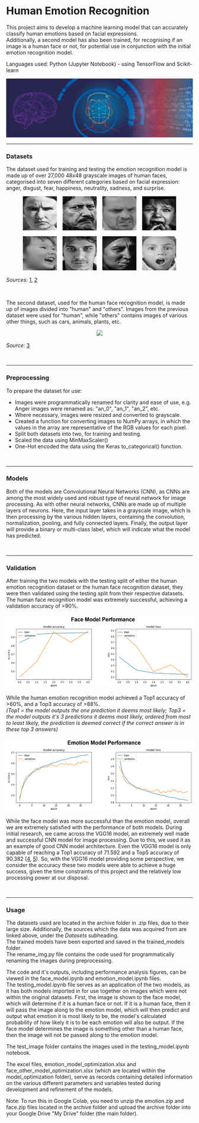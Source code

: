 # Human Emotion Recognition  
  
This project aims to develop a machine learning model that can accurately classify human emotions based on facial expressions.  
Additionally, a second model has also been trained, for recognising if an image is a human face or not, for potential use in conjunction with the initial emotion recognition model.  
  
Languages used: Python (Jupyter Notebook) - using TensorFlow and Scikit-learn  
  
<img src="images/emotion_ML.jpg"/>
  
</br>  
  
------------------------  
  
### Datasets
The dataset used for training and testing the emotion recognition model is made up of over 27,000 48x48 grayscale images of human faces, categorised into seven different categories based on facial expression: anger, disgust, fear, happiness, neutrality, sadness, and surprise.  
  
<p align="center">
  <img src="images/emotion_faces.png" height="200"/>
</p>  

*Sources*: [1](https://www.kaggle.com/datasets/sudarshanvaidya/random-images-for-face-emotion-recognition), [2](https://www.kaggle.com/datasets/jonathanoheix/face-expression-recognition-dataset)  
  
</br>  
  
The second dataset, used for the human face recognition model, is made up of images divided into "human" and "others". Images from the previous dataset were used for "human", while "others" contains images of various other things, such as cars, animals, plants, etc.  
  
<p align="center">
  <img src="images/other.png" height="200"/>
</p>  

*Source*: [3](https://www.kaggle.com/datasets/prasunroy/natural-images)  
  
</br>  
  
---------------------  
  
### Preprocessing  
To prepare the dataset for use:  
- Images were programmatically renamed for clarity and ease of use, e.g. Anger images were renamed as: "an_0", "an_1", "an_2", etc.  
- Where necessary, images were resized and converted to grayscale.  
- Created a function for converting images to NumPy arrays, in which the values in the array are representative of the RGB values for each pixel.  
- Split both datasets into two, for training and testing.  
- Scaled the data using MinMaxScaler()
- One-Hot encoded the data using the Keras to_categorical() function.  
  
</br>  
  
--------------
  
### Models  
Both of the models are Convolutional Neural Networks (CNN), as CNNs are among the most widely used and robust type of neural network for image processing. As with other neural networks, CNNs are made up of multiple layers of neurons. Here, the input layer takes in a grayscale image, which is then processing by the various hidden layers, containing the convolution, normalization, pooling, and fully connected layers. Finally, the output layer will provide a binary or multi-class label, which will indicate what the model has predicted.  
  
</br>  
  
-----------------
  
### Validation
After training the two models with the testing split of either the human emotion recognition dataset or the human face recognition dataset, they were then validated using the testing split from their respective datasets.  
The human face recognition model was extremely successful, achieving a validation accuracy of >90%.  
  
<p align="center">
  <img src="images/face_performance.png" height="200"/>
</p> 
  
While the human emotion recognition model achieved a Top1 accuracy of >60%, and a Top3 accuracy of >88%.  
*(Top1 = the model outputs the one prediction it deems most likely; Top3 = the model outputs it's 3 predictions it deems most likely, ordered from most to least likely, the prediction is deemed correct if the correct answer is in these top 3 answers)*  
  
<p align="center">
  <img src="images/emotion_performance.png" height="200"/>
</p> 
  
While the face model was more successful than the emotion model, overall we are extremely satisfied with the performance of both models. During initial research, we came across the VGG16 model, an extremely well made and successful CNN model for image processing. Due to this, we used it as an example of good CNN model architecture. Even the VGG16 model is only capable of reaching a Top1 accuracy of 71.592 and a Top5 accuracy of 90.382 ([4](https://pytorch.org/vision/main/models/generated/torchvision.models.vgg16.html), [5](https://github.com/ashushekar/VGG16)). So, with the VGG16 model providing some perspective, we consider the accuracy these two models were able to achieve a huge success, given the time constraints of this project and the relatively low processing power at our disposal.  
  
</br>  
  
---------------------
  
### Usage
The datasets used are located in the archive folder in .zip files, due to their large size. Additionally, the sources which the data was acquired from are linked above, under the *Datasets* subheading.  
The trained models have been exported and saved in the trained_models folder.  
The rename_img.py file contains the code used for programmatically renaming the images during preprocessing.  
  
The code and it's outputs, including performance analysis figures, can be viewed in the face_model.ipynb and emotion_model.ipynb files.  
The testing_model.ipynb file serves as an application of the two models, as it has both models imported in for use together on images which were not within the original datasets. First, the image is shown to the face model, which will determine if it is a human face or not. If it is a human face, then it will pass the image along to the emotion model, which will then predict and output what emotion it is most likely to be, the model's calculated probability of how likely it is to be each emotion will also be output. If the face model determines the image is something other than a human face, then the image will not be passed along to the emotion model.  
  
The test_image folder contains the images used in the testing_model.ipynb notebook.  
  
The excel files, emotion_model_optimization.xlsx and face_other_model_optimization.xlsx (which are located within the model_optimization folder), serve as records containing detailed information on the various different parameters and variables tested during development and refinement of the models.  
  
Note: To run this in Google Colab, you need to unzip the emotion.zip and face.zip files located in the archive folder and upload the archive folder into your Google Drive "My Drive" folder (the main folder).  
